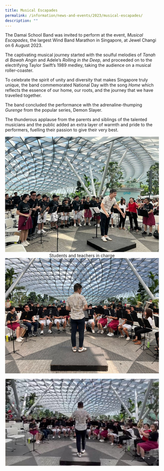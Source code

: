 ```yaml
---
title: Musical Escapades
permalink: /information/news-and-events/2023/musical-escapades/
description: ""
---
```

<p>   

The Damai School Band was invited to perform at the event, _Musical Escapades_, the largest Wind Band Marathon in Singapore, at Jewel Changi on 6 August 2023.

The captivating musical journey started with the soulful melodies of _Tanah di Bawah Angin_ and Adele’s _Rolling in the Deep,_ and proceeded on to the electrifying Taylor Swift’s 1989 medley, taking the audience on a musical roller-coaster.

To celebrate the spirit of unity and diversity that makes Singapore truly unique, the band commemorated National Day with the song _Home_ which reflects the essence of our home, our roots, and the journey that we have travelled together.

The band concluded the performance with the adrenaline-thumping _Gurenge_ from the popular series, Demon Slayer.

The thunderous applause from the parents and siblings of the talented musicians and the public added an extra layer of warmth and pride to the performers, fuelling their passion to give their very best.</p>

<img src="/images/Events/2023/Musical Escapades/band 1.jpg">

<center>Students and teachers in charge</center>

<img src="/images/Events/2023/Musical Escapades/band 2.jpg">

<p>

<img src="/images/Events/2023/Musical Escapades/band 3.jpg"></p>